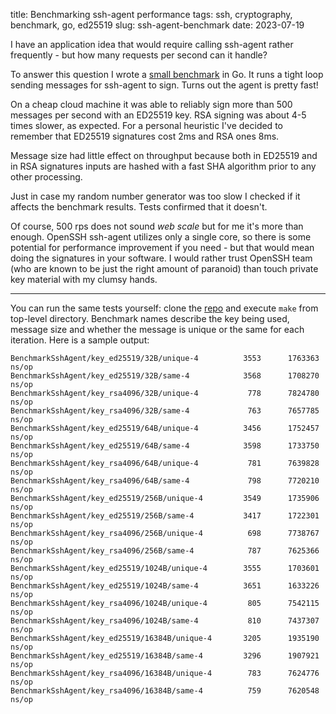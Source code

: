 title: Benchmarking ssh-agent performance
tags: ssh, cryptography, benchmark, go, ed25519
slug: ssh-agent-benchmark
date: 2023-07-19

I have an application idea that would require calling ssh-agent rather
frequently - but how many requests per second can it handle?

To answer this question I wrote a [small benchmark][benchmark] in Go.
It runs a tight loop sending messages for ssh-agent to sign.
Turns out the agent is pretty fast!

On a cheap cloud machine it was able to reliably sign more than 500 messages
per second with an ED25519 key. RSA signing was about 4-5 times slower, as
expected.
For a personal heuristic I've decided to remember that ED25519 signatures
cost 2ms and RSA ones 8ms.

Message size had little effect on throughput because both in ED25519 and in
RSA signatures inputs are hashed with a fast SHA algorithm prior to any other
processing.

Just in case my random number generator was too slow I checked if it affects
the benchmark results. Tests confirmed that it doesn't.

Of course, 500 rps does not sound _web scale_ but for me it's more than
enough. OpenSSH ssh-agent utilizes only a single core, so there is some
potential for performance improvement if you need - but that would mean
doing the signatures in your software. I would rather trust OpenSSH team
(who are known to be just the right amount of paranoid) than touch private key
material with my clumsy hands.

---

You can run the same tests yourself: clone the [repo] and execute `make` from
top-level directory.
Benchmark names describe the key being used, message size and whether the
message is unique or the same for each iteration. Here is a sample output:

```console
BenchmarkSshAgent/key_ed25519/32B/unique-4          3553      1763363 ns/op
BenchmarkSshAgent/key_ed25519/32B/same-4            3568      1708270 ns/op
BenchmarkSshAgent/key_rsa4096/32B/unique-4           778      7824780 ns/op
BenchmarkSshAgent/key_rsa4096/32B/same-4             763      7657785 ns/op
BenchmarkSshAgent/key_ed25519/64B/unique-4          3456      1752457 ns/op
BenchmarkSshAgent/key_ed25519/64B/same-4            3598      1733750 ns/op
BenchmarkSshAgent/key_rsa4096/64B/unique-4           781      7639828 ns/op
BenchmarkSshAgent/key_rsa4096/64B/same-4             798      7720210 ns/op
BenchmarkSshAgent/key_ed25519/256B/unique-4         3549      1735906 ns/op
BenchmarkSshAgent/key_ed25519/256B/same-4           3417      1722301 ns/op
BenchmarkSshAgent/key_rsa4096/256B/unique-4          698      7738767 ns/op
BenchmarkSshAgent/key_rsa4096/256B/same-4            787      7625366 ns/op
BenchmarkSshAgent/key_ed25519/1024B/unique-4        3555      1703601 ns/op
BenchmarkSshAgent/key_ed25519/1024B/same-4          3651      1633226 ns/op
BenchmarkSshAgent/key_rsa4096/1024B/unique-4         805      7542115 ns/op
BenchmarkSshAgent/key_rsa4096/1024B/same-4           810      7437307 ns/op
BenchmarkSshAgent/key_ed25519/16384B/unique-4       3205      1935190 ns/op
BenchmarkSshAgent/key_ed25519/16384B/same-4         3296      1907921 ns/op
BenchmarkSshAgent/key_rsa4096/16384B/unique-4        783      7624776 ns/op
BenchmarkSshAgent/key_rsa4096/16384B/same-4          759      7620548 ns/op
```


[benchmark]: https://github.com/sio/ssh-agent-benchmark/blob/master/ssh_agent_test.go
[repo]: https://github.com/sio/ssh-agent-benchmark
